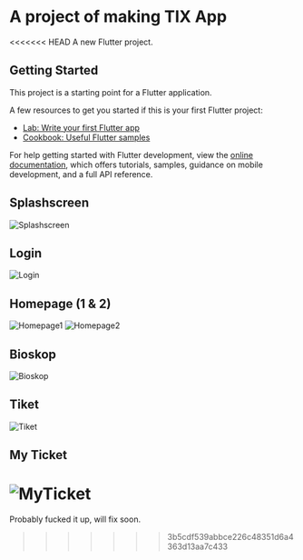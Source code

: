 # A project of making TIX App

<<<<<<< HEAD
A new Flutter project.

## Getting Started

This project is a starting point for a Flutter application.

A few resources to get you started if this is your first Flutter project:

- [Lab: Write your first Flutter app](https://docs.flutter.dev/get-started/codelab)
- [Cookbook: Useful Flutter samples](https://docs.flutter.dev/cookbook)

For help getting started with Flutter development, view the
[online documentation](https://docs.flutter.dev/), which offers tutorials,
samples, guidance on mobile development, and a full API reference.

## Splashscreen
![Splashscreen](assets/readme/Splashscreen.png)

## Login
![Login](assets/readme/Login.png)

## Homepage (1 & 2)
![Homepage1](assets/readme/Homepage1.png)
![Homepage2](assets/readme/Homepage2.png)

## Bioskop
![Bioskop](assets/readme/Bioskop.png)

## Tiket
![Tiket](assets/readme/Tiket.png)

## My Ticket
![MyTicket](assets/readme/My%20Ticket.png)
=======
Probably fucked it up, will fix soon.
>>>>>>> 3b5cdf539abbce226c48351d6a4363d13aa7c433
